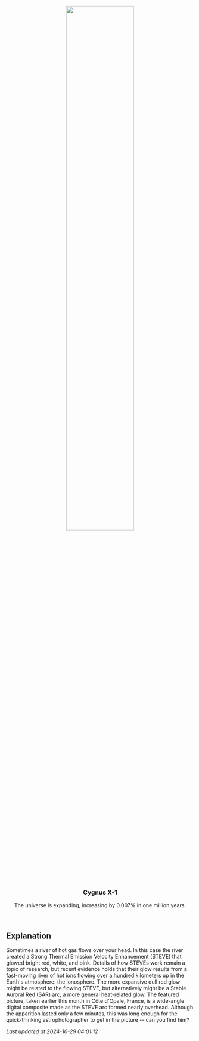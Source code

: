 <p align='center'>
    <img src='https://apod.nasa.gov/apod/image/2410/SteveFrance_leroux_1080.jpg' width='60%' />
    <h3 align="center">Cygnus X-1</h3>
    <p align="center">The universe is expanding, increasing by 0.007% in one million years.</p>
</p>
<br/>

Explanation
--
Sometimes a river of hot gas flows over your head. In this case the river created a Strong Thermal Emission Velocity Enhancement (STEVE) that glowed bright red, white, and pink. Details of how STEVEs work remain a topic of research, but recent evidence holds that their glow results from a fast-moving river of hot ions flowing over a hundred kilometers up in the Earth's atmosphere: the ionosphere. The more expansive dull red glow might be related to the flowing STEVE, but alternatively might be a Stable Auroral Red (SAR) arc, a more general heat-related glow. The featured picture, taken earlier this month in Côte d'Opale, France, is a wide-angle digital composite made as the STEVE arc formed nearly overhead.  Although the apparition lasted only a few minutes, this was long enough for the quick-thinking astrophotographer to get in the picture -- can you find him?


*Last updated at 2024-10-29 04:01:12*
